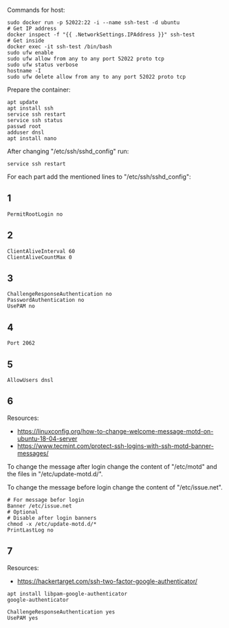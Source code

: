 Commands for host:
```shell script
sudo docker run -p 52022:22 -i --name ssh-test -d ubuntu
# Get IP address
docker inspect -f "{{ .NetworkSettings.IPAddress }}" ssh-test
# Get inside
docker exec -it ssh-test /bin/bash
sudo ufw enable
sudo ufw allow from any to any port 52022 proto tcp
sudo ufw status verbose
hostname -I
sudo ufw delete allow from any to any port 52022 proto tcp
```
Prepare the container:
```shell script
apt update
apt install ssh
service ssh restart 
service ssh status
passwd root
adduser dnsl
apt install nano
```
After changing "/etc/ssh/sshd_config" run:
```shell script
service ssh restart
```
For each part add the mentioned lines to "/etc/ssh/sshd_config":
## 1
```
PermitRootLogin no
```
## 2
```
ClientAliveInterval 60
ClientAliveCountMax 0
```
## 3
```
ChallengeResponseAuthentication no
PasswordAuthentication no
UsePAM no
```
## 4
```
Port 2062
```
## 5
```
AllowUsers dnsl
```
## 6
Resources:
+ https://linuxconfig.org/how-to-change-welcome-message-motd-on-ubuntu-18-04-server
+ https://www.tecmint.com/protect-ssh-logins-with-ssh-motd-banner-messages/

To change the message after login change the content of "/etc/motd" and the files in "/etc/update-motd.d/".

To change the message before login change the content of "/etc/issue.net".
```
# For message befor login
Banner /etc/issue.net
# Optional
# Disable after login banners
chmod -x /etc/update-motd.d/*
PrintLastLog no
```
## 7
Resources:
+ https://hackertarget.com/ssh-two-factor-google-authenticator/
```shell script
apt install libpam-google-authenticator
google-authenticator
```
```
ChallengeResponseAuthentication yes
UsePAM yes
```
